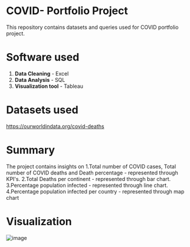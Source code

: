 # COVID- Portfolio Project

This repository contains datasets and queries used for COVID portfolio project.

<h1>Software used</h1>

1. **Data Cleaning** - Excel
2. **Data Analysis** - SQL
3. **Visualization tool** - Tableau

<h1>Datasets used</h1>

https://ourworldindata.org/covid-deaths

<h1>Summary</h1>

The project contains insights on 
1.Total number of COVID cases, Total number of COVID deaths and Death percentage - represented through KPI's.
2.Total Deaths per continent - represented through bar chart.
3.Percentage population infected - represented through line chart.
4.Percentage population infected per country - represented through map chart











<h1>Visualization</h1>

![image](https://user-images.githubusercontent.com/121084757/213351040-36641ad9-9c3d-4e9c-a045-6ce681341c88.png)
